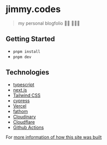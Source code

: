 # jimmy.codes

> my personal blogfolio ✍🏼 🧑🏻‍💻

## Getting Started

- `pnpm install`
- `pnpm dev`

## Technologies

- [typescript](https://www.typescriptlang.org/)
- [next.js](https://nextjs.org/)
- [Tailwind CSS](https://tailwindcss.com/)
- [cypress](https://www.cypress.io/)
- [Vercel](https://vercel.com/)
- [fathom](https://usefathom.com/)
- [Cloudinary](https://cloudinary.com/)
- [Cloudflare](https://www.cloudflare.com/)
- [Github Actions](https://github.com/features/actions)

For [more information of how this site was built](src/_posts/how-i-built-simple-blogfolio.md)
